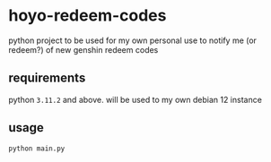 # hoyo-redeem-codes

python project to be used for my own personal use to notify me (or redeem?) of new genshin redeem codes


## requirements

python `3.11.2` and above. will be used to my own debian 12 instance

## usage

```
python main.py
```